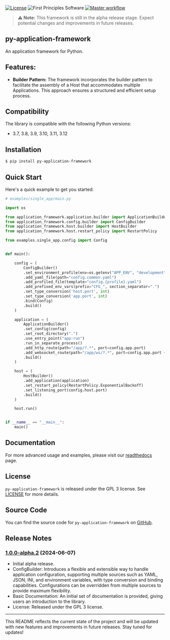 [![License](https://img.shields.io/badge/License-GPLv3-blue.svg)](https://www.gnu.org/licenses/gpl-3.0.html)
![First Principles Software](https://img.shields.io/badge/Powered_by-First_Principles_Software-blue)
[![Master workflow](https://github.com/runemalm/py-application-framework/actions/workflows/master.yml/badge.svg?branch=master)](https://github.com/runemalm/py-application-framework/actions/workflows/master.yml)

> **⚠️ Note:** This framework is still in the alpha release stage. Expect potential changes and improvements in future releases.

## py-application-framework

An application framework for Python.

## Features:

- **Builder Pattern:** The framework incorporates the builder pattern to facilitate the assembly of a Host that accommodates multiple Applications. This approach ensures a structured and efficient setup process.

## Compatibility

The library is compatible with the following Python versions:

- 3.7, 3.8, 3.9, 3.10, 3.11, 3.12

## Installation

```bash
$ pip install py-application-framework
```
  
## Quick Start

Here's a quick example to get you started:

```python
# examples/single_app/main.py

import os

from application_framework.application.builder import ApplicationBuilder
from application_framework.config.builder import ConfigBuilder
from application_framework.host.builder import HostBuilder
from application_framework.host.restart_policy import RestartPolicy

from examples.single_app.config import Config


def main():

    config = (
        ConfigBuilder()
        .set_environment_profile(env=os.getenv("APP_ENV", "development"))
        .add_yaml_file(path="config.common.yaml")
        .add_profiled_file(template="config.{profile}.yaml")
        .add_prefixed_env_vars(prefix="CFG_", section_separator=".")
        .set_type_conversion('host.port', int)
        .set_type_conversion('app.port', int)
        .bind(Config)
        .build()
    )

    application = (
        ApplicationBuilder()
        .set_config(config)
        .set_root_directory(".")
        .use_entry_point("app:run")
        .run_in_separate_process()
        .add_http_route(path="/app/?.*", port=config.app.port)
        .add_websocket_route(path="/app/ws/?.*", port=config.app.port + 9)
        .build()
    )

    host = (
        HostBuilder()
        .add_application(application)
        .set_restart_policy(RestartPolicy.ExponentialBackoff)
        .set_listening_port(config.host.port)
        .build()
    )

    host.run()


if __name__ == "__main__":
    main()
```

## Documentation

For more advanced usage and examples, please visit our [readthedocs](https://py-application-framework.readthedocs.io/en/latest/) page.

## License

`py-application-framework` is released under the GPL 3 license. See [LICENSE](LICENSE) for more details.

## Source Code

You can find the source code for `py-application-framework` on [GitHub](https://github.com/runemalm/py-application-framework).

## Release Notes

### [1.0.0-alpha.2](https://github.com/runemalm/py-application-framework/releases/tag/v1.0.0-alpha.2) (2024-06-07)

- Initial alpha release.
- ConfigBuilder: Introduces a flexible and extensible way to handle application configuration, supporting multiple sources such as YAML, JSON, INI, and environment variables, with type conversion and binding capabilities. Configurations can be overridden from multiple sources to provide maximum flexibility.
- Basic Documentation: An initial set of documentation is provided, giving users an introduction to the library.
- License: Released under the GPL 3 license.

---

This README reflects the current state of the project and will be updated with new features and improvements in future releases. Stay tuned for updates!
